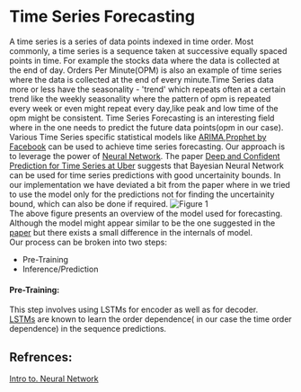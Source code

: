 # Time Series Forecasting
A time series is a series of data points indexed in time order. Most commonly, a time series is a sequence taken at successive equally spaced points in time. For example the stocks data where the data is collected at the end of day. Orders Per Minute(OPM) is also an example of time series where the data is collected at the end of every minute.Time Series data more or less have the seasonality - 'trend' which repeats often at a certain trend like the weekly seasonality where the pattern of opm is repeated every week or even might repeat every day,like peak and low time of the opm might be consistent.
Time Series Forecasting is an interesting field where in the one needs to predict the future data points(opm in our case). Various Time Series specific statistical models like [ARIMA](https://en.wikipedia.org/wiki/Autoregressive_integrated_moving_average),[Prophet by Facebook](https://facebook.github.io/prophet/) can be used to achieve time series forecasting.
Our approach is to leverage the power of [Neural Network](https://www.youtube.com/watch?v=aircAruvnKk). The paper [Deep and Confident Prediction for Time Series at Uber](https://arxiv.org/pdf/1709.01907.pdf) suggests that Bayesian Neural Network can be used for time series predictions with good uncertainity bounds. 
In our implementation we have deviated a bit from the paper where in we tried to use the model only for the predictions not for finding the uncertainity bound, which can also be done if required.
![Figure 1](https://gecgithub01.walmart.com/a0s051m/time_series/blob/master/figure/image.png)<br/>
The above figure presents an overview of the model used for forecasting. Although the model might appear similar to be the one suggested in the [paper](https://arxiv.org/pdf/1709.01907.pdf)  but there exists a small difference in the internals of model.<br/>Our process can be broken into two steps:
  * Pre-Training
  * Inference/Prediction<br/>
 #### Pre-Training:
 This step involves using LSTMs for encoder as well as for decoder.<br/>
[LSTMs](https://machinelearningmastery.com/gentle-introduction-long-short-term-memory-networks-experts/) are known to learn the order dependence( in our case the time order dependence) in the sequence predictions.
## Refrences: 
[Intro to. Neural Network](https://www.youtube.com/watch?v=aircAruvnKk)
